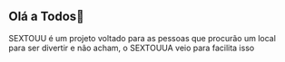 ## Olá a Todos👋

SEXTOUU é um projeto voltado para as pessoas que procurão um local para ser divertir e não acham, o SEXTOUUA veio para facilita isso
